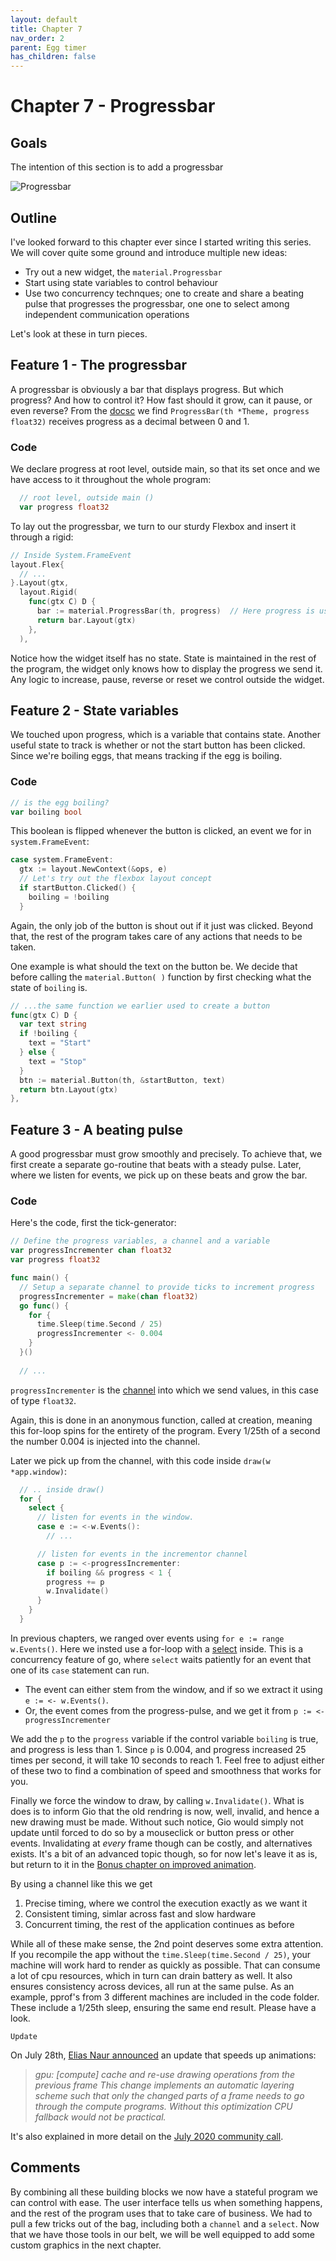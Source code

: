 ```yaml
---
layout: default
title: Chapter 7 
nav_order: 2
parent: Egg timer
has_children: false
---
```


# Chapter 7 - Progressbar

## Goals
The intention of this section is to add a progressbar

![Progressbar](07_progressbar.gif)

## Outline

I've looked forward to this chapter ever since I started writing this series. We will cover quite some ground and introduce multiple new ideas:
 - Try out a new widget, the ```material.Progressbar```
 - Start using state variables to control behaviour
 - Use two concurrency technques; one to create and share a beating pulse that progresses the progressbar, one one to select among independent communication operations

Let's look at these in turn pieces.

## Feature 1 - The progressbar

A progressbar is obviously a bar that displays progress. But which progress? And how to control it? How fast should it grow, can it pause, or even reverse? From the [docsc](https://pkg.go.dev/gioui.org/widget/material?utm_source=gopls#ProgressBar) we find ```ProgressBar(th *Theme, progress float32)``` receives progress as a decimal between 0 and 1.

### Code

We declare progress at root level, outside main, so that its set once and we have access to it throughout the whole program:

```go
  // root level, outside main ()
  var progress float32
```

To lay out the progressbar, we turn to our sturdy Flexbox and insert it through a rigid:
```go
// Inside System.FrameEvent
layout.Flex{
  // ...
}.Layout(gtx,
  layout.Rigid(
    func(gtx C) D {
      bar := material.ProgressBar(th, progress)  // Here progress is used
      return bar.Layout(gtx)
    },
  ),

```

Notice how the widget itself has no state. State is maintained in the rest of the program, the widget only knows how to display the progress we send it. Any logic to increase, pause, reverse or reset we control outside the widget.

## Feature 2 - State variables

We touched upon progress, which is a variable that contains state. Another useful state to track is whether or not the start button has been clicked. Since we're boiling eggs, that means tracking if the egg is boiling.

### Code

```go
// is the egg boiling?
var boiling bool
```

This boolean is flipped whenever the button is clicked, an event we for in ```system.FrameEvent```:

```go
case system.FrameEvent:
  gtx := layout.NewContext(&ops, e)
  // Let's try out the flexbox layout concept
  if startButton.Clicked() {
    boiling = !boiling
  }
```

Again, the only job of the button is shout out if it just was clicked. Beyond that, the rest of the program takes care of any actions that needs to be taken. 

One example is what should the text on the button be. We decide that before calling the ```material.Button( )``` function by first checking what the state of ```boiling``` is.

```go
// ...the same function we earlier used to create a button
func(gtx C) D {
  var text string
  if !boiling {
    text = "Start"
  } else {
    text = "Stop"
  }
  btn := material.Button(th, &startButton, text)
  return btn.Layout(gtx)
},
```

## Feature 3 - A beating pulse

A good progressbar must grow smoothly and precisely. To achieve that, we first create a separate go-routine that beats with a steady pulse. Later, where we listen for events, we pick up on these beats and grow the bar.

### Code

Here's the code, first the tick-generator:

```go
// Define the progress variables, a channel and a variable
var progressIncrementer chan float32
var progress float32

func main() {
  // Setup a separate channel to provide ticks to increment progress
  progressIncrementer = make(chan float32)
  go func() {
    for {
      time.Sleep(time.Second / 25)
      progressIncrementer <- 0.004
    }
  }()
  
  // ... 
```

```progressIncrementer``` is the [channel](https://tour.golang.org/concurrency/2) into which we send values, in this case of type ```float32```. 

Again, this is done in an anonymous function, called at creation, meaning this for-loop spins for the entirety of the program. Every 1/25th of a second the number 0.004 is injected into the channel. 

Later we pick up from the channel, with this code inside ```draw(w *app.window)```:

```go
  // .. inside draw()
  for {
    select {
      // listen for events in the window.
      case e := <-w.Events():
        // ...    

      // listen for events in the incrementor channel
      case p := <-progressIncrementer:
        if boiling && progress < 1 {
        progress += p
        w.Invalidate()
      }
    }
  }

```

In previous chapters, we ranged over events using ```for e := range w.Events()```. Here we insted use a for-loop with a [select](https://tour.golang.org/concurrency/5) inside. This is a concurrency feature of go, where ```select``` waits patiently for an event that one of its ```case``` statement can run. 
 - The event can either stem from the window, and if so we extract it using ```e := <- w.Events()```. 
 - Or, the event comes from the progress-pulse, and we get it from ```p := <- progressIncrementer ```

We add the ```p``` to the ```progress``` variable if the control variable ```boiling``` is true, and progress is less than 1. Since ```p``` is 0.004, and progress increased 25 times per second, it will take 10 seconds to reach 1. Feel free to adjust either of these two to find a combination of speed and smoothness that works for you.

Finally we force the window to draw, by calling ```w.Invalidate()```. What is does is to inform Gio that the old rendring is now, well, invalid, and hence a new drawing must be made. Without such notice, Gio would simply not update until forced to do so by a mouseclick or button press or other events. Invalidating at *every* frame though can be costly, and alternatives exists. It's a bit of an advanced topic though, so for now let's leave it as is, but return to it in the [Bonus chapter on improved animation](11_improved_animation.md).

By using a channel like this we get
1. Precise timing, where we control the execution exactly as we want it
1. Consistent timing, simlar across fast and slow hardware
1. Concurrent timing, the rest of the application continues as before

While all of these make sense, the 2nd point deserves some extra attention. If you recompile the app without the ```time.Sleep(time.Second / 25)```, your machine will work hard to render as quickly as possible. That can consume a lot of cpu resources, which in turn can drain battery as well. It also ensures consistency across devices, all run at the same pulse. As an example, pprof's from 3 different machines are included in the code folder. These include a 1/25th sleep, ensuring the same end result. Please have a look.

```Update```

On July 28th, [Elias Naur announced](https://lists.sr.ht/~eliasnaur/gio/%3CCD3XWVXUTCG0.23LAQED4PF674%40themachine%3E) an update that speeds up animations:
> *gpu: [compute] cache and re-use drawing operations from the previous frame This change implements an automatic layering scheme such that only the changed parts of a frame needs to go through the compute programs. Without this optimization CPU fallback would not be practical.* 

It's also explained in more detail on the [July 2020 community call](https://www.youtube.com/watch?v=HC4Cg78l-9U).


## Comments

By combining all these building blocks we now have a stateful program we can control with ease. The user interface tells us when something happens, and the rest of the program uses that to take care of business. We had to pull a few tricks out of the bag, including both a ```channel``` and a ```select```. Now that we have those tools in our belt, we will be well equipped to add some custom graphics in the next chapter.
